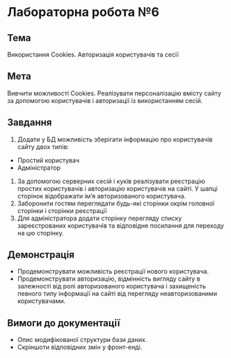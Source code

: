 # Лабораторна робота №6

## Тема
Використання Cookies. Авторизація користувачів та сесії

## Мета
Вивчити можливості Cookies. Реалізувати персоналізацію вмісту сайту за допомогою користувачів і авторизації із використанням сесій.

## Завдання

1. Додати у БД можливість зберігати інформацію про користувачів сайту двох типів:

  * Простий користувач
  * Адміністратор

1. За допомогою серверних сесій і куків реалізувати реєстрацію простих користувачів і авторизацію користувачів на сайті. У шапці сторінок відображати ім’я авторизованого користувача.
1. Заборонити гостям переглядати будь-які сторінки окрім головної сторінки і сторінки реєстрації
1. Для адміністратора додати сторінку перегляду списку зареєстрованих користувачів та відповідне посилання для переходу на цю сторінку.

## Демонстрація

* Продемонструвати можливість реєстрації нового користувача.
* Продемонструвати авторизацію, відмінність вигляду сайту в залежності від ролі авторизованого користувача і захищеність певного типу інформації на сайті від перегляду неавторизованими користувачами.

## Вимоги до документації

* Опис модифікованої структури бази даних.
* Скріншоти відповідних змін у фронт-енді.
